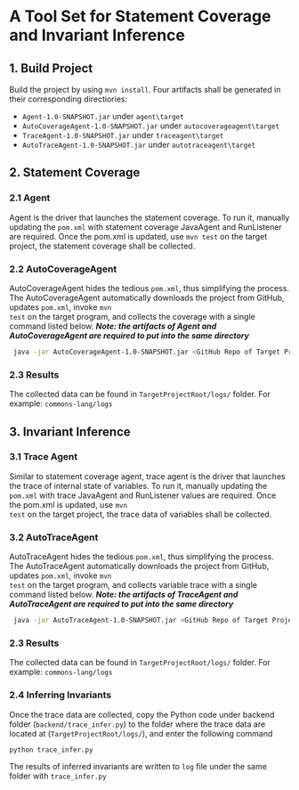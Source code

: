 # A Tool Set for Statement Coverage and Invariant Inference

## 1. Build Project

Build the project by using <code>mvn install</code>. Four artifacts shall be generated in their corresponding directiories:

* <code>Agent-1.0-SNAPSHOT.jar</code> under <code>agent\target</code>
* <code>AutoCoverageAgent-1.0-SNAPSHOT.jar</code> under <code>autocoverageagent\target</code>
* <code>TraceAgent-1.0-SNAPSHOT.jar</code> under <code>traceagent\target</code>
* <code>AutoTraceAgent-1.0-SNAPSHOT.jar</code> under <code>autotraceagent\target</code>

## 2. Statement Coverage

### 2.1 Agent

Agent is the driver that launches the statement coverage. To run it, manually updating the <code>pom.xml</code> with statement coverage JavaAgent and RunListener are required. Once the pom.xml is updated, use <code>mvn test</code> on the target project, the statement coverage shall be collected.

### 2.2 AutoCoverageAgent

AutoCoverageAgent hides the tedious <code>pom.xml</code>, thus simplifying the process. The AutoCoverageAgent automatically downloads the project from GitHub, updates <code>pom.xml</code>, invoke <code>mvn test</code> on the target program, and collects the coverage with a single command listed below. ***Note: the artifacts of Agent and AutoCoverageAgent are required to put into the same directory*** 

```bash
 java -jar AutoCoverageAgent-1.0-SNAPSHOT.jar <GitHub Repo of Target Project>
```

### 2.3 Results

The collected data can be found in <code>TargetProjectRoot/logs/</code> folder. For example: <code>commons-lang/logs</code>
 
## 3. Invariant Inference

### 3.1 Trace Agent

Similar to statement coverage agent, trace agent is the driver that launches the trace of internal state of variables. To run it, manually updating the <code>pom.xml</code> with trace JavaAgent and RunListener values are required. Once the pom.xml is updated, use <code>mvn test</code> on the target project, the trace data of variables shall be collected.

### 3.2 AutoTraceAgent

AutoTraceAgent hides the tedious <code>pom.xml</code>, thus simplifying the process. The AutoTraceAgent automatically downloads the project from GitHub, updates <code>pom.xml</code>, invoke <code>mvn test</code> on the target program, and collects variable trace with a single command listed below. ***Note: the artifacts of TraceAgent and AutoTraceAgent are required to put into the same directory***

```bash
 java -jar AutoTraceAgent-1.0-SNAPSHOT.jar <GitHub Repo of Target Project>
```

### 2.3 Results

The collected data can be found in <code>TargetProjectRoot/logs/</code> folder. For example: <code>commons-lang/logs</code>

### 2.4 Inferring Invariants

Once the trace data are collected, copy the Python code under backend folder (<code>backend/trace_infer.py</code>) to the folder where the trace data are located at (<code>TargetProjectRoot/logs/</code>), and enter the following command 

```bash
python trace_infer.py
```

The results of inferred invariants are written to <code>log</code> file under the same folder with <code>trace_infer.py</code>
